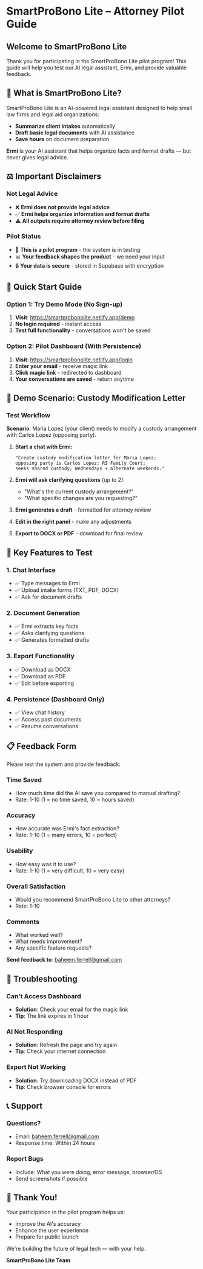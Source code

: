 # SmartProBono Lite – Attorney Pilot Guide

## Welcome to SmartProBono Lite

Thank you for participating in the SmartProBono Lite pilot program! This guide will help you test our AI legal assistant, Ermi, and provide valuable feedback.

## 🎯 What is SmartProBono Lite?

SmartProBono Lite is an AI-powered legal assistant designed to help small law firms and legal aid organizations:
- **Summarize client intakes** automatically
- **Draft basic legal documents** with AI assistance
- **Save hours** on document preparation

**Ermi** is your AI assistant that helps organize facts and format drafts — but never gives legal advice.

## ⚖️ Important Disclaimers

### Not Legal Advice
- ❌ **Ermi does not provide legal advice**
- ✅ **Ermi helps organize information and format drafts**
- ⚠️ **All outputs require attorney review before filing**

### Pilot Status
- 🧪 **This is a pilot program** - the system is in testing
- 📊 **Your feedback shapes the product** - we need your input
- 🔒 **Your data is secure** - stored in Supabase with encryption

## 🚀 Quick Start Guide

### Option 1: Try Demo Mode (No Sign-up)

1. **Visit**: https://smartprobonolite.netlify.app/demo
2. **No login required** - instant access
3. **Test full functionality** - conversations won't be saved

### Option 2: Pilot Dashboard (With Persistence)

1. **Visit**: https://smartprobonolite.netlify.app/login
2. **Enter your email** - receive magic link
3. **Click magic link** - redirected to dashboard
4. **Your conversations are saved** - return anytime

## 📝 Demo Scenario: Custody Modification Letter

### Test Workflow

**Scenario**: Maria Lopez (your client) needs to modify a custody arrangement with Carlos Lopez (opposing party).

1. **Start a chat with Ermi:**
   ```
   "Create custody modification letter for Maria Lopez; 
   opposing party is Carlos Lopez; RI Family Court; 
   seeks shared custody; Wednesdays + alternate weekends."
   ```

2. **Ermi will ask clarifying questions** (up to 2):
   - "What's the current custody arrangement?"
   - "What specific changes are you requesting?"

3. **Ermi generates a draft** - formatted for attorney review

4. **Edit in the right panel** - make any adjustments

5. **Export to DOCX or PDF** - download for final review

## 🎨 Key Features to Test

### 1. Chat Interface
- ✅ Type messages to Ermi
- ✅ Upload intake forms (TXT, PDF, DOCX)
- ✅ Ask for document drafts

### 2. Document Generation
- ✅ Ermi extracts key facts
- ✅ Asks clarifying questions
- ✅ Generates formatted drafts

### 3. Export Functionality
- ✅ Download as DOCX
- ✅ Download as PDF
- ✅ Edit before exporting

### 4. Persistence (Dashboard Only)
- ✅ View chat history
- ✅ Access past documents
- ✅ Resume conversations

## 📋 Feedback Form

Please test the system and provide feedback:

### Time Saved
- How much time did the AI save you compared to manual drafting?
- Rate: 1-10 (1 = no time saved, 10 = hours saved)

### Accuracy
- How accurate was Ermi's fact extraction?
- Rate: 1-10 (1 = many errors, 10 = perfect)

### Usability
- How easy was it to use?
- Rate: 1-10 (1 = very difficult, 10 = very easy)

### Overall Satisfaction
- Would you recommend SmartProBono Lite to other attorneys?
- Rate: 1-10

### Comments
- What worked well?
- What needs improvement?
- Any specific feature requests?

**Send feedback to**: baheem.ferrell@gmail.com

## 🐛 Troubleshooting

### Can't Access Dashboard
- **Solution**: Check your email for the magic link
- **Tip**: The link expires in 1 hour

### AI Not Responding
- **Solution**: Refresh the page and try again
- **Tip**: Check your internet connection

### Export Not Working
- **Solution**: Try downloading DOCX instead of PDF
- **Tip**: Check browser console for errors

## 📞 Support

### Questions?
- Email: baheem.ferrell@gmail.com
- Response time: Within 24 hours

### Report Bugs
- Include: What you were doing, error message, browser/OS
- Send screenshots if possible

## 🙏 Thank You!

Your participation in the pilot program helps us:
- Improve the AI's accuracy
- Enhance the user experience
- Prepare for public launch

We're building the future of legal tech — with your help.

**SmartProBono Lite Team**

